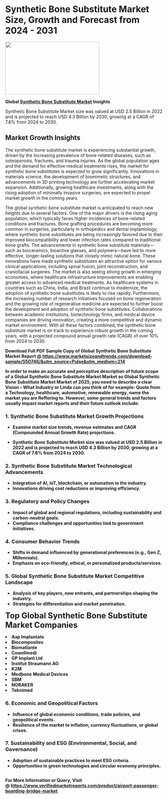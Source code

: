 <H1>Synthetic Bone Substitute Market Size, Growth and Forecast from 2024 - 2031</H1><img class="aligncenter size-medium wp-image-584254" src="https://thirdeyenews.in/wp-content/uploads/2024/09/Global-Market-Research-300x168.jpeg" alt="" width="300" height="168" /><p><strong>Global&nbsp;<a href="https://www.marketsizeandtrends.com/download-sample/550746/&amp;utm_source=Pulse&amp;utm_medium=214">Synthetic Bone Substitute Market</a> Insights</strong></p><p>Synthetic Bone Substitute Market size was valued at USD 2.5 Billion in 2022 and is projected to reach USD 4.3 Billion by 2030, growing at a CAGR of 7.8% from 2024 to 2030.</p><p><h2>Market Growth Insights</h2> <p>The synthetic bone substitute market is experiencing substantial growth, driven by the increasing prevalence of bone-related diseases, such as osteoporosis, fractures, and trauma injuries. As the global population ages and the demand for effective medical treatments rises, the market for synthetic bone substitutes is expected to grow significantly. Innovations in materials science, the development of biomimetic structures, and advancements in 3D printing technology are further accelerating market expansion. Additionally, growing healthcare investments, along with the rising adoption of minimally invasive surgeries, are expected to propel market growth in the coming years.</p> <p><strong></strong></p> <p>The global synthetic bone substitute market is anticipated to reach new heights due to several factors. One of the major drivers is the rising aging population, which typically faces higher incidences of bone-related conditions and fractures. Bone grafting procedures are becoming more common in surgeries, particularly in orthopedics and dental implantology, where synthetic bone substitutes are being increasingly favored due to their improved biocompatibility and lower infection rates compared to traditional bone grafts. The advancements in synthetic bone substitute materials—such as bioceramics, bioactive glasses, and polymers—have led to more effective, longer-lasting solutions that closely mimic natural bone. These innovations have made synthetic substitutes an attractive option for various clinical applications, including spinal fusion, joint reconstruction, and craniofacial surgeries. The market is also seeing strong growth in emerging economies, where healthcare infrastructure improvements are enabling greater access to advanced medical treatments. As healthcare systems in countries such as China, India, and Brazil continue to modernize, the adoption of synthetic bone substitutes is likely to rise rapidly. Furthermore, the increasing number of research initiatives focused on bone regeneration and the growing role of regenerative medicine are expected to further boost the development and adoption of synthetic bone substitutes. Collaborations between academic institutions, biotechnology firms, and medical device companies are driving innovation, creating a more competitive and dynamic market environment. With all these factors combined, the synthetic bone substitute market is on track to experience robust growth in the coming years, with a projected compound annual growth rate (CAGR) of over 10% from 2024 to 2030.</p> <p><strong></p><p><span class=""><strong>Download Full PDF Sample Copy of Global Synthetic Bone Substitute Market Report</strong> @ <a href="https://www.marketsizeandtrends.com/download-sample/550746/&amp;utm_source=Pulse&amp;utm_medium=214" target="_blank">https://www.marketsizeandtrends.com/download-sample/550746/&amp;utm_source=Pulse&amp;utm_medium=214</a></span></p><p>In order to make an accurate and perceptive description of future scope of a Global&nbsp;Synthetic Bone Substitute Market Market as Global&nbsp;Synthetic Bone Substitute Market Market of 2025, you need to describe a clear Vision &ndash; What Industry or Linda can you think of for example: Quote from a Technology, healthcare, automotive, renewable energy, name the market you are Reffering to. However, some general trends and factors usually impact market reports and their future outlook include:</p><h3>1.&nbsp;<strong>Synthetic Bone Substitute Market Growth Projections</strong></h3><ul><li>Examine market size trends, revenue estimates and CAGR (Compounded Annual Growth Rate) projections.</li><li><p>Synthetic Bone Substitute Market size was valued at USD 2.5 Billion in 2022 and is projected to reach USD 4.3 Billion by 2030, growing at a CAGR of 7.8% from 2024 to 2030.</p></li></ul><h3>2.&nbsp;<strong>Synthetic Bone Substitute Market Technological Advancements</strong></h3><ul><li>Integration of AI, IoT, blockchain, or automation in the industry.</li><li>Innovations driving cost reductions or improving efficiency.</li></ul><h3>3.&nbsp;<strong>Regulatory and Policy Changes</strong></h3><ul><li>Impact of global and regional regulations, including sustainability and carbon-neutral goals.</li><li>Compliance challenges and opportunities tied to government initiatives.</li></ul><h3>4.&nbsp;<strong>Consumer Behavior Trends</strong></h3><ul><li>Shifts in demand influenced by generational preferences (e.g., Gen Z, Millennials).</li><li>Emphasis on eco-friendly, ethical, or personalized products/services.</li></ul><h3>5.&nbsp;<strong>Global Synthetic Bone Substitute Market Competitive Landscape</strong></h3><ul><li>Analysis of key players, new entrants, and partnerships shaping the industry.</li><li>Strategies for differentiation and market penetration.</li></ul><p data-pm-slice="1 1 []"><span style="color: inherit; font-family: inherit; font-size: 25px;">Top Global Synthetic Bone Substitute Market Companies</span></p><div class="" data-test-id=""><p><li>Aap Implantate</li><li> Biocomposites</li><li> Biomatlante</li><li> Cowellmedi</li><li> GP Implant Ltd</li><li> Institut Straumann AG</li><li> K2M</li><li> Medbone Medical Devices</li><li> SBM</li><li> NORAKER</li><li> Teknimed</li></p></div><h3>6.&nbsp;<strong>Economic and Geopolitical Factors</strong></h3><ul><li>Influence of global economic conditions, trade policies, and geopolitical events.</li><li>Resilience of the market to inflation, currency fluctuations, or global crises.</li></ul><h3>7.&nbsp;<strong>Sustainability and ESG (Environmental, Social, and Governance)</strong></h3><ul><li>Adoption of sustainable practices to meet ESG criteria.</li><li>Opportunities in green technologies and circular economy principles.</li></ul><h2><strong style="font-size: 14px;">For More Information or Query, Visit @&nbsp;</strong><a style="background-color: #ffffff; font-size: 14px;" href="https://www.marketsizeandtrends.com/report/synthetic-bone-substitute-market/" target="_blank">https://www.verifiedmarketreports.com/product/airport-passenger-boarding-bridge-market</a></h2>
